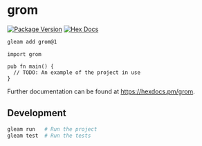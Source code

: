 # grom

[![Package Version](https://img.shields.io/hexpm/v/grom)](https://hex.pm/packages/grom)
[![Hex Docs](https://img.shields.io/badge/hex-docs-ffaff3)](https://hexdocs.pm/grom/)

```sh
gleam add grom@1
```
```gleam
import grom

pub fn main() {
  // TODO: An example of the project in use
}
```

Further documentation can be found at <https://hexdocs.pm/grom>.

## Development

```sh
gleam run   # Run the project
gleam test  # Run the tests
```
